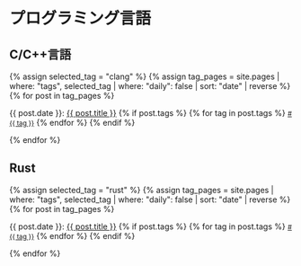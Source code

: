 # プログラミング言語

## C/C++言語

<!-- begin -->
{% assign selected_tag = "clang" %}
{% assign tag_pages = site.pages | where: "tags", selected_tag | where: "daily": false | sort: "date" | reverse %}
{% for post in tag_pages %}
<p class="post-header">
  {{ post.date }}: <a href="{{ post.url | relative_url }}" class="post-title">{{ post.title }}</a>
  {% if post.tags %}
    {% for tag in post.tags %}
      <a href="{{ 'tag/' | append: tag | url_encode | relative_url }}" class="post-tag"><small><span>#{{ tag }}</span></small></a>
    {% endfor %}
  {% endif %} <!-- post.tags -->
</p>
{% endfor %}
<!-- end -->

## Rust

<!-- begin -->
{% assign selected_tag = "rust" %}
{% assign tag_pages = site.pages | where: "tags", selected_tag | where: "daily": false | sort: "date" | reverse %}
{% for post in tag_pages %}
<p class="post-header">
  {{ post.date }}: <a href="{{ post.url | relative_url }}" class="post-title">{{ post.title }}</a>
  {% if post.tags %}
    {% for tag in post.tags %}
      <a href="{{ 'tag/' | append: tag | url_encode | relative_url }}" class="post-tag"><small><span>#{{ tag }}</span></small></a>
    {% endfor %}
  {% endif %} <!-- post.tags -->
</p>
{% endfor %}
<!-- end -->
